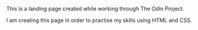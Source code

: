 This is a landing page created while working through The Odin Project.

I am creating this page in order to practise my skills using HTML and CSS.
